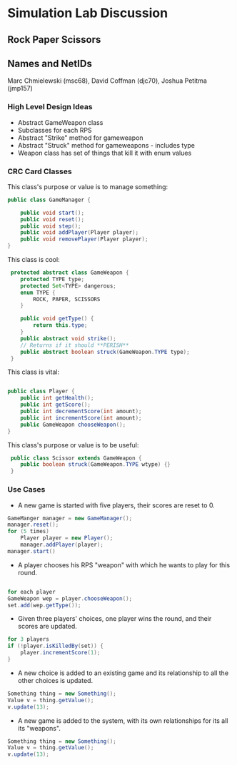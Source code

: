 # Simulation Lab Discussion

## Rock Paper Scissors

## Names and NetIDs

Marc Chmielewski (msc68), David Coffman (djc70), Joshua Petitma (jmp157)

### High Level Design Ideas

*   Abstract GameWeapon class
*   Subclasses for each RPS
*   Abstract "Strike" method for gameweapon
*   Abstract "Struck" method for gameweapons - includes type
*   Weapon class has set of things that kill it with enum values

### CRC Card Classes

This class's purpose or value is to manage something:

```java
public class GameManager {

	public void start();
	public void reset();
	public void step();
	public void addPlayer(Player player);
	public void removePlayer(Player player);
}
```

This class is cool:
```java
 protected abstract class GameWeapon {
 	protected TYPE type;
 	protected Set<TYPE> dangerous;
 	enum TYPE {
		ROCK, PAPER, SCISSORS
	}

	public void getType() {
		return this.type;
	}
	public abstract void strike();
	// Returns if it should **PERISH**
	public abstract boolean struck(GameWeapon.TYPE type);
 }

```

This class is vital:
```java

public class Player {
	public int getHealth();
	public int getScore();
	public int decrementScore(int amount);
	public int incrementScore(int amount);
	public GameWeapon chooseWeapon();
}
```

This class's purpose or value is to be useful:

```java
 public class Scissor extends GameWeapon {
	public boolean struck(GameWeapon.TYPE wtype) {}
 }
```

### Use Cases

*   A new game is started with five players, their scores are reset to 0.

```java
GameManger manager = new GameManager();
manager.reset();
for (5 times)
	Player player = new Player();
	manager.addPlayer(player);
manager.start()
```

*   A player chooses his RPS "weapon" with which he wants to play for this round.

```java

for each player
GameWeapon wep = player.chooseWeapon();
set.add(wep.getType());
```

*   Given three players' choices, one player wins the round, and their scores are updated.

```java
for 3 players
if (!player.isKilledBy(set)) {
	player.incrementScore(1);
}
```

*   A new choice is added to an existing game and its relationship to all the other choices is updated.

```java
Something thing = new Something();
Value v = thing.getValue();
v.update(13);
```

*   A new game is added to the system, with its own relationships for its all its "weapons".

```java
Something thing = new Something();
Value v = thing.getValue();
v.update(13);
```
